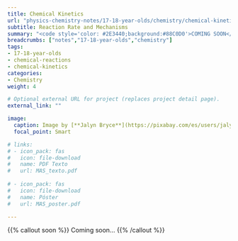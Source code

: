 ```yaml
---
title: Chemical Kinetics
url: "physics-chemistry-notes/17-18-year-olds/chemistry/chemical-kinetics"
subtitle: Reaction Rate and Mechanisms
summary: "<code style='color: #2E3440;background:#88C0D0'>COMING SOON</code> <br> Reaction Rate. Rate Equations. Reaction Order. Reaction Mechanisms."
breadcrumbs: ["notes","17-18-year-olds","chemistry"]
tags:
- 17-18-year-olds
- chemical-reactions
- chemical-kinetics
categories:
- Chemistry
weight: 4

# Optional external URL for project (replaces project detail page).
external_link: ""

image:
  caption: Image by [**Jalyn Bryce**](https://pixabay.com/es/users/jalynbryce-5426636/) on [Pixabay](https://pixabay.com/)
  focal_point: Smart

# links:
# - icon_pack: fas
#   icon: file-download
#   name: PDF Texto
#   url: MAS_texto.pdf
  
# - icon_pack: fas
#   icon: file-download
#   name: Póster
#   url: MAS_poster.pdf

---
```


{{% callout soon %}}
Coming soon...
{{% /callout %}}